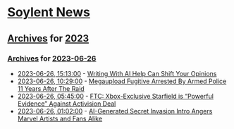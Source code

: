 # [Soylent News](../../../README.md)

## [Archives](../../index.md) for [2023](../index.md)

### [Archives](../../index.md) for [2023-06-26](index.md)

* [2023-06-26, 15:13:00](https://soylentnews.org/article.pl?sid=23/06/25/1912241&from=rss) - [Writing With AI Help Can Shift Your Opinions](https://soylentnews.org/article.pl?sid=23/06/25/1912241&from=rss)
* [2023-06-26, 10:29:00](https://soylentnews.org/article.pl?sid=23/06/25/1910204&from=rss) - [Megaupload Fugitive Arrested By Armed Police 11 Years After The Raid](https://soylentnews.org/article.pl?sid=23/06/25/1910204&from=rss)
* [2023-06-26, 05:45:00](https://soylentnews.org/article.pl?sid=23/06/25/1245259&from=rss) - [FTC: Xbox-Exclusive Starfield is “Powerful Evidence” Against Activision Deal](https://soylentnews.org/article.pl?sid=23/06/25/1245259&from=rss)
* [2023-06-26, 01:02:00](https://soylentnews.org/article.pl?sid=23/06/25/1243232&from=rss) - [AI-Generated Secret Invasion Intro Angers Marvel Artists and Fans Alike](https://soylentnews.org/article.pl?sid=23/06/25/1243232&from=rss)
